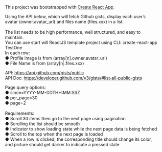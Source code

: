 This project was bootstrapped with [Create React App](https://github.com/facebook/create-react-app). <br/>

Using the API below, which will fetch Github gists, display each user’s avatar (owner.avatar_url) and files name (files.xxx) in a list. <br/>
<br/>
The list needs to be high performance, well structured, and easy to maintain. <br/>
You can use start will ReactJS template project using CLI: create-react-app TestOne <br/>
    In each row: <br/>
        ● Profile Image is from (array[n].owner.avatar_url) <br/>
        ● File Name is from (array[n].files.xxx) <br/>

API: https://api.github.com/gists/public <br/>
API Doc: ​https://developer.github.com/v3/gists/#list-all-public-gists <br/>

Page query options: <br/>
    ● since=YYYY-MM-DDTHH:MM:SSZ <br/>
    ● per_page=30 <br/>
    ● page=2 <br/>
<br/>
Requirements: <br/>
    ● Scroll 30 items then go to the next page using pagination <br/>
    ● Scrolling the list should be smooth <br/>
    ● Indicator to show loading state while the next page data is being fetched <br/>
    ● Scroll to the top when the next page is loaded <br/>
    ● When a row is clicked, the corresponding title should change its color, and picture should get darker to indicate a pressed state <br/>